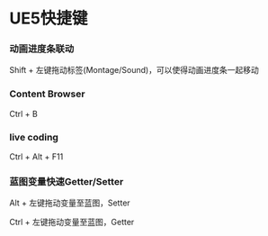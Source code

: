 # UE5快捷键

### 动画进度条联动
Shift + 左键拖动标签(Montage/Sound)，可以使得动画进度条一起移动

### Content Browser
Ctrl + B

### live coding

Ctrl + Alt + F11

### 蓝图变量快速Getter/Setter

Alt + 左键拖动变量至蓝图，Setter

Ctrl + 左键拖动变量至蓝图，Getter
